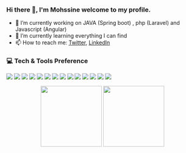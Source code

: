 

### Hi there :wave:, I'm Mohssine welcome to my profile.

<!--
MohssineElAttari/MohssineElAttari is a :sparkles: special :sparkles: repository because its README.md (this file) appears on your GitHub profile.

Here are some ideas to get you started:
-->


- :telescope: I’m currently working on JAVA (Spring boot) , php (Laravel) and Javascript (Angular)
- :seedling: I’m currently learning everything I can find
- :mailbox: How to reach me: [Twitter](https://twitter.com/Mohssine_geek), [LinkedIn](https://www.linkedin.com/in/mohssineelattari/)

### 💻 Tech & Tools Preference

<img src = "https://img.shields.io/badge/-HTML5-E34F26?style=flat&logo=html5&logoColor=white"> <img src = "https://img.shields.io/badge/-CSS3-1572B6?style=flat&logo=css3&logoColor=white">
<img src="https://img.shields.io/badge/-Bootstrap-563D7C?style=flat&logo=bootstrap&logoColor=white">
<img src="https://img.shields.io/badge/-JavaScript-eed718?style=flat&logo=javascript&logoColor=ffffff">
<img src="https://img.shields.io/badge/-Sass-cc6699?style=flat&logo=sass&logoColor=ffffff">
<img src="https://img.shields.io/badge/-React-000000?style=flat&logo=react&logoColor=00c8ff">
<img src="https://img.shields.io/badge/-php-000000?style=flat&logo=php&logoColor=blue">
<img src="https://img.shields.io/badge/-laravel-000000?style=flat&logo=laravel&logoColor=red">
<img src="https://img.shields.io/badge/Vue.js-35495E?style=for-the-badge&logo=vue.js&logoColor=4FC08D">
<img src="https://img.shields.io/badge/-MySQL-F29111?style=flat&logo=mysql&logoColor=FFFFFF">
<img src="http://img.shields.io/badge/-Git-F1502F?style=flat&logo=git&logoColor=FFFFFF">
<img src="http://img.shields.io/badge/-Github-000000?style=flat&logo=github&logoColor=FFFFFF">
<img src="http://img.shields.io/badge/-VS%20Code-007ACC?style=flat&logo=visual%20studio%20code&logoColor=white">
<img src="https://img.shields.io/badge/TypeScript-007ACC?style=for-the-badge&logo=typescript&logoColor=white"/>

<p align="center">
<img src="https://github-readme-stats.vercel.app/api/top-langs/?username=MohssineElAttari&layout=compact&title_color=fff&text_color=fff&bg_color=0D1117" height="160px" />
<img src="https://github-readme-stats.vercel.app/api?username=MohssineElAttari&title_color=fff&text_color=fff&icon_color=F7DF1E&bg_color=0D1117&show_icons=true" height="160px"/>
</p>

